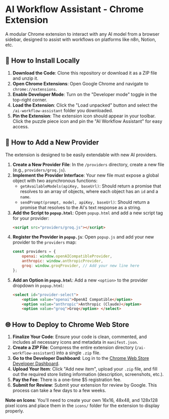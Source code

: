 # AI Workflow Assistant - Chrome Extension

A modular Chrome extension to interact with any AI model from a browser sidebar, designed to assist with workflows on platforms like n8n, Notion, etc.

## 🚀 How to Install Locally

1.  **Download the Code**: Clone this repository or download it as a ZIP file and unzip it.
2.  **Open Chrome Extensions**: Open Google Chrome and navigate to `chrome://extensions`.
3.  **Enable Developer Mode**: Turn on the "Developer mode" toggle in the top-right corner.
4.  **Load the Extension**: Click the "Load unpacked" button and select the `/ai-workflow-assistant` folder you downloaded.
5.  **Pin the Extension**: The extension icon should appear in your toolbar. Click the puzzle piece icon and pin the "AI Workflow Assistant" for easy access.

## 🔧 How to Add a New Provider

The extension is designed to be easily extendable with new AI providers.

1.  **Create a New Provider File**: In the `/providers` directory, create a new file (e.g., `providers/groq.js`).
2.  **Implement the Provider Interface**: Your new file must expose a global object with two asynchronous functions:
    * `getAvailableModels(apiKey, baseUrl)`: Should return a promise that resolves to an array of objects, where each object has an `id` and a `name`.
    * `sendPrompt(prompt, model, apiKey, baseUrl)`: Should return a promise that resolves to the AI's text response as a string.
3.  **Add the Script to `popup.html`**: Open `popup.html` and add a new script tag for your provider:
    ```html
    <script src="providers/groq.js"></script>
    ```
4.  **Register the Provider in `popup.js`**: Open `popup.js` and add your new provider to the `providers` map:
    ```javascript
    const providers = {
        openai: window.openAICompatibleProvider,
        anthropic: window.anthropicProvider,
        groq: window.groqProvider, // Add your new line here
    };
    ```
5.  **Add an Option in `popup.html`**: Add a new `<option>` to the provider dropdown in `popup.html`:
    ```html
    <select id="provider-select">
        <option value="openai">OpenAI Compatible</option>
        <option value="anthropic">Anthropic (Claude)</option>
        <option value="groq">Groq</option> </select>
    ```

## 🌐 How to Deploy to Chrome Web Store

1.  **Finalize Your Code**: Ensure your code is clean, commented, and includes all necessary icons and metadata in `manifest.json`.
2.  **Create a ZIP File**: Compress the entire extension directory (`/ai-workflow-assistant`) into a single `.zip` file.
3.  **Go to the Developer Dashboard**: Log in to the [Chrome Web Store Developer Dashboard](https://chrome.google.com/webstore/developer/dashboard).
4.  **Upload Your Item**: Click "Add new item", upload your `.zip` file, and fill out the required store listing information (description, screenshots, etc.).
5.  **Pay the Fee**: There is a one-time $5 registration fee.
6.  **Submit for Review**: Submit your extension for review by Google. This process can take a few days to a few weeks.

**Note on Icons**: You'll need to create your own 16x16, 48x48, and 128x128 pixel icons and place them in the `icons/` folder for the extension to display properly.